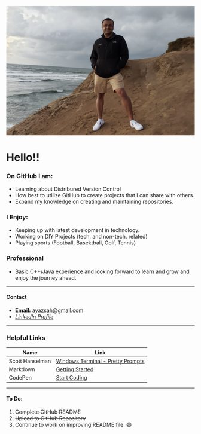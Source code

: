 
<!--
**symalik/symalik** is a ✨ _special_ ✨ repository because its `README.md` (this file) appears on your GitHub profile.

Here are some ideas to get you started:

- 🔭 I’m currently working on ...
- 🌱 I’m currently learning ...
- 👯 I’m looking to collaborate on ...
- 🤔 I’m looking for help with ...
- 💬 Ask me about ...
- 📫 How to reach me: ...
- 😄 Pronouns: ...
- ⚡ Fun fact: ...
-->

![Profile Pic](./img/github_pic.png)
# Hello!!

### On GitHub I am:
- Learning about Distribured Version Control
- How best to utilize GitHub to create projects that I can share with others.
- Expand my knowledge on creating and maintaining repositories.

### I Enjoy:
- Keeping up with latest development in technology.
- Working on DIY Projects (tech. and non-tech. related)
- Playing sports (Football, Basektball, Golf, Tennis)

### Professional
 - Basic C++/Java experience and looking forward to learn and grow and enjoy the journey ahead.

---
 
 #### Contact
  - **Email:** ayazsah@gmail.com
  - [*LinkedIn Profile*](https://www.linkedin.com/in/syed-malik-73512516) 
---
  ### Helpful Links

| Name |Link |
| ----------- | ----------- |
| Scott Hanselman | [Windows Terminal - Pretty Prompts](https://www.hanselman.com/blog/how-to-make-a-pretty-prompt-in-windows-terminal-with-powerline-nerd-fonts-cascadia-code-wsl-and-ohmyposh) |
| Markdown | [Getting Started](https://www.markdownguide.org/getting-started/) |
| CodePen | [Start Coding](https://codepen.io/pen/)

---
#### To Do:
1. ~~Complete GitHub README~~
2. ~~Upload to GitHub Repository~~
3. Continue to work on improving README file. 😄